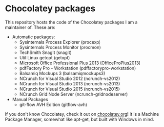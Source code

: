 Chocolatey packages
=============

This repository hosts the code of the Chocolatey packages I am a maintainer of. These are:  

- Automatic packages:
    - Sysinternals Process Explorer (procexp)
    - Sysinternals Process Monitor (procmon)
    - TechSmith SnagIt (snagit)
    - Util Linux getopt (getopt)
    - Microsoft Office Professional Plus 2013 (OfficeProPlus2013)
    - pdfFactory Pro - Workstation (pdffactorypro-workstation)
    - Balsamiq Mockups 3 (balsamiqmockups3)
    - NCrunch for Visual Studio 2012 (ncrunch-vs2012)
    - NCrunch for Visual Studio 2013 (ncrunch-vs2013)
    - NCrunch for Visual Studio 2015 (ncrunch-vs2015)
    - NCrunch Grid Node Server (ncrunch-gridnodeserver)
- Manual Packages
    - git-flow AVH Edition (gitflow-avh)

If you don't know Chocolatey, check it out on [chocolatey.org](http://chocolatey.org)! It is a Machine Package Manager, somewhat like apt-get, but built with Windows in mind.